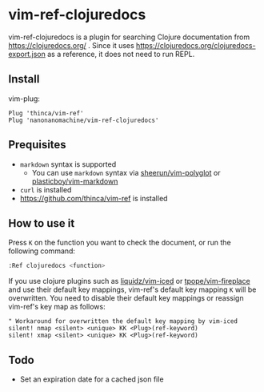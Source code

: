 # vim-ref-clojuredocs

vim-ref-clojuredocs is a plugin for searching Clojure documentation from https://clojuredocs.org/ .
Since it uses https://clojuredocs.org/clojuredocs-export.json as a reference, it does not need to run REPL.

## Install

vim-plug:

```
Plug 'thinca/vim-ref'
Plug 'nanonanomachine/vim-ref-clojuredocs'
```

## Prequisites

- `markdown` syntax is supported
  -  You can use `markdown` syntax via [sheerun/vim-polyglot](https://github.com/sheerun/vim-polyglot) or [plasticboy/vim-markdown](https://github.com/plasticboy/vim-markdown)
- `curl` is installed
- https://github.com/thinca/vim-ref is installed

## How to use it

Press `K` on the function you want to check the document, or run the following command:

```bash
:Ref clojuredocs <function>
```

If you use clojure plugins such as [liquidz/vim-iced](https://github.com/liquidz/vim-iced) or [tpope/vim-fireplace](https://github.com/tpope/vim-fireplace) and use their default key mappings, vim-ref's default key mapping `K` will be overwritten. You need to disable their default key mappings or reassign vim-ref's key map as follows:

```vim
" Workaround for overwritten the default key mapping by vim-iced
silent! nmap <silent> <unique> KK <Plug>(ref-keyword)
silent! xmap <silent> <unique> KK <Plug>(ref-keyword)
```

## Todo

- Set an expiration date for a cached json file
